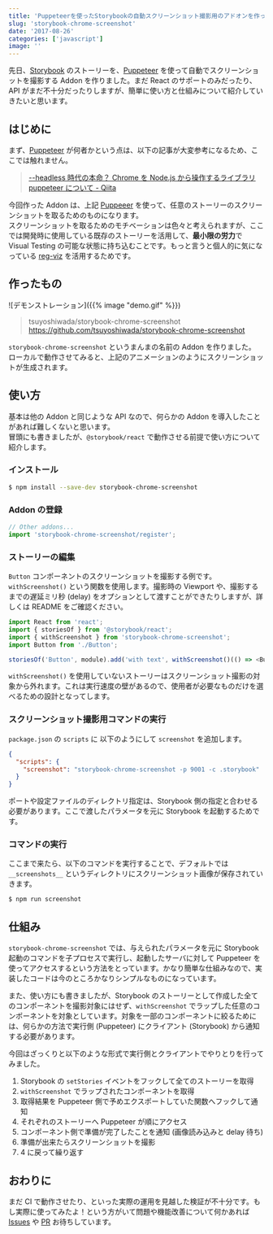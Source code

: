 ```yaml
---
title: 'Puppeteerを使ったStorybookの自動スクリーンショット撮影用のアドオンを作った'
slug: 'storybook-chrome-screenshot'
date: '2017-08-26'
categories: ['javascript']
image: ''
---
```


[storybook]: https://github.com/storybooks/storybook
[puppeteer]: https://github.com/GoogleChrome/puppeteer

先日、[Storybook][storybook] のストーリーを、[Puppeteer][puppeteer] を使って自動でスクリーンショットを撮影する Addon を作りました。まだ React のサポートのみだったり、API がまだ不十分だったりしますが、簡単に使い方と仕組みについて紹介していきたいと思います。

## はじめに

まず、[Puppeteer][puppeteer] が何者かという点は、以下の記事が大変参考になるため、ここでは触れません。

> [--headless 時代の本命？ Chrome を Node.js から操作するライブラリ puppeteer について - Qiita](http://qiita.com/Quramy/items/26058e83e898ec2ec078)

今回作った Addon は、上記 [Puppeeer][puppeteer] を使って、任意のストーリーのスクリーンショットを取るためのものになります。  
スクリーンショットを取るためのモチベーションは色々と考えられますが、ここでは開発時に使用している既存のストーリーを活用して、**最小限の労力**で Visual Testing の可能な状態に持ち込むことです。もっと言うと個人的に気になっている [reg-viz](https://github.com/reg-viz) を活用するためです。

## 作ったもの

![デモンストレーション]({{% image "demo.gif" %}})

> tsuyoshiwada/storybook-chrome-screenshot  
> https://github.com/tsuyoshiwada/storybook-chrome-screenshot

`storybook-chrome-screenshot` というまんまの名前の Addon を作りました。  
ローカルで動作させてみると、上記のアニメーションのようにスクリーンショットが生成されます。

## 使い方

基本は他の Addon と同じような API なので、何らかの Addon を導入したことがあれば難しくないと思います。  
冒頭にも書きましたが、`@storybook/react` で動作させる前提で使い方について紹介します。

### インストール

```bash
$ npm install --save-dev storybook-chrome-screenshot
```

### Addon の登録

```javascript:.storybook/addons.js
// Other addons...
import 'storybook-chrome-screenshot/register';
```

### ストーリーの編集

`Button` コンポーネントのスクリーンショットを撮影する例です。`withScreenshot()` という関数を使用します。撮影時の Viewport や、撮影するまでの遅延ミリ秒 (delay) をオプションとして渡すことができたりしますが、詳しくは README をご確認ください。

```javascript
import React from 'react';
import { storiesOf } from '@storybook/react';
import { withScreenshot } from 'storybook-chrome-screenshot';
import Button from './Button';

storiesOf('Button', module).add('with text', withScreenshot()(() => <Button>Text</Button>));
```

`withScreenshot()` を使用していないストーリーはスクリーンショット撮影の対象から外れます。これは実行速度の壁があるので、使用者が必要なものだけを選べるための設計となってします。

### スクリーンショット撮影用コマンドの実行

`package.json` の `scripts` に 以下のようにして `screenshot` を追加します。

```json:package.json
{
  "scripts": {
    "screenshot": "storybook-chrome-screenshot -p 9001 -c .storybook"
  }
}
```

ポートや設定ファイルのディレクトリ指定は、Storybook 側の指定と合わせる必要があります。ここで渡したパラメータを元に Storybook を起動するためです。

### コマンドの実行

ここまで来たら、以下のコマンドを実行することで、デフォルトでは `__screenshots__` というディレクトリにスクリーンショット画像が保存されていきます。

```bash
$ npm run screenshot
```

## 仕組み

`storybook-chrome-screenshot` では、与えられたパラメータを元に Storybook 起動のコマンドを子プロセスで実行し、起動したサーバに対して Puppeteer を使ってアクセスするという方法をとっています。かなり簡単な仕組みなので、実装したコードは今のところかなりシンプルなものになっています。

また、使い方にも書きましたが、Storybook のストーリーとして作成した全てのコンポーネントを撮影対象にはせず、`withScreenshot` でラップした任意のコンポーネントを対象としています。対象を一部のコンポーネントに絞るためには、何らかの方法で実行側 (Puppeteer) にクライアント (Storybook) から通知する必要があります。

今回はざっくりと以下のような形式で実行側とクライアントでやりとりを行ってみました。

1. Storybook の `setStories` イベントをフックして全てのストーリーを取得
1. `withScreenshot` でラップされたコンポーネントを取得
1. 取得結果を Puppeteer 側で予めエクスポートしていた関数へフックして通知
1. それぞれのストーリーへ Puppeteer が順にアクセス
1. コンポーネント側で準備が完了したことを通知 (画像読み込みと delay 待ち)
1. 準備が出来たらスクリーンショットを撮影
1. 4 に戻って繰り返す

## おわりに

まだ CI で動作させたり、といった実際の運用を見越した検証が不十分です。もし実際に使ってみたよ！という方がいて問題や機能改善について何かあれば [Issues](https://github.com/tsuyoshiwada/storybook-chrome-screenshot/issues) や [PR](https://github.com/tsuyoshiwada/storybook-chrome-screenshot/pulls) お待ちしています。

